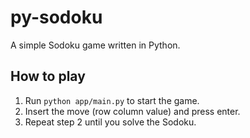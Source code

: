 # py-sodoku

A simple Sodoku game written in Python.

## How to play

1. Run `python app/main.py` to start the game.
2. Insert the move (row column value) and press enter.
3. Repeat step 2 until you solve the Sodoku.
